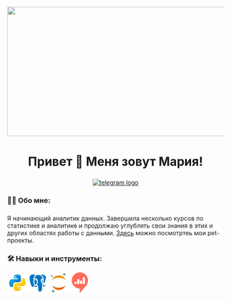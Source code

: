 <br clear="both">

<div align="center">
  <img height="300" width="600" src="https://i.pinimg.com/originals/89/80/8d/89808d75b4118135c6d42e69aaf3eab2.gif"  />
</div>

### 

<h1 align="center">Привет 👋 Меня зовут Мария! </h1>

###

<div align="center">
   <a href="https://t.me/ostaschuuk" target="_blank">
    <img src="https://img.shields.io/static/v1?message=Telegram&logo=telegram&label=&color=2CA5E0&logoColor=white&labelColor=&style=for-the-badge" height="25" alt="telegram logo"  />
  </a>
</div>

###

<h3 align="left">👩‍💻  Обо мне:</h3>

###

<p align="left">Я начинающий аналитик данных. Завершила несколько курсов по статистике и аналитике и продолжаю углублять свои знания в этих и других областях работы с данными. <a target="_blank" rel="nofollow noopener" href="https://github.com/ostashchukmi?tab=repositories">Здесь</a> можно посмотртеь мои pet-проекты. </p>

<h3 align="left">🛠 Навыки и инструменты:</h3>
<p><img src="Python.png" /><img src="PostgreSQL.png" /><img src="Jupyter.png"/><img src="Redash.png"/>  </p>

###
